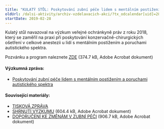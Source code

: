 ```yaml
---
title: "KULATÝ STŮL: Poskytování zubní péče lidem s mentálním postižením a poruchami autistického spektra"
oldUrl: /dalsi-aktivity/archiv-vzdelavacich-akci/?tx_odcalendar[uid]=285&cHash=df68d7a186d97d40c3b9aaed012fc98c
startDate: 2019-02-28
---
```


<p class="align-blok">Kulatý stůl navazoval na výzkum veřejné ochránkyně práv z roku 2018, který se zaměřil na praxi při poskytování konzervačně-chirurgických ošetření v celkové anestezii u lidí s mentálním postižením a poruchami autistického spektra.</p>
<p></p>
<p>Pozvánku a program naleznete <a href="https://www.ochrance.cz/fileadmin/user_upload/projekt_ESF/00_2019_VA/KULATE_STOLY/02_28_Poskytovani_zubni_pece_Brno/02_28_Posktytovani_zubni_pece_lidem_s_mentalnim_postizenim_a_poruchami_autistickeho_spektra_POZVANKA.pdf" target="_blank">ZDE</a> (374.7 kB, Adobe Acrobat dokument)</p><h4 class="oranzova">Výzkumná zpráva:</h4><ul><li><a href="https://ochrance.cz/fileadmin/user_upload/ESO/51-2017-DIS-JV_vyzkum.pdf" target="_blank">Poskytování zubní péče lidem s mentálním postižením a poruchami autistického spektra</a></li></ul><h4 class="oranzova">Související materiály:</h4><ul><li><div class="oranzova"><a href="https://www.ochrance.cz/aktualne/tiskove-zpravy-2019/lide-s-postizenim-maji-pravo-na-dostupnou-zubni-peci/" target="_blank">TISKOVÁ ZPRÁVA</a></div></li><li><a href="https://www.ochrance.cz/fileadmin/user_upload/projekt_ESF/00_2019_VA/KULATE_STOLY/02_28_Poskytovani_zubni_pece_Brno/02_28_SHRNUTI_VYZKUMU.pdf" target="_blank">SHRNUTÍ VÝZKUMU</a> (604.4 kB, Adobe Acrobat dokument)</li><li><a href="https://www.ochrance.cz/fileadmin/user_upload/projekt_ESF/00_2019_VA/KULATE_STOLY/02_28_Poskytovani_zubni_pece_Brno/02_28_DOPORUCENI_KE_ZMENAM_V_ZUBNI_PECI.pdf" target="_blank">DOPORUČENÍ KE ZMĚNÁM V ZUBNÍ PÉČI</a> (906.7 kB, Adobe Acrobat dokument)</li></ul>
